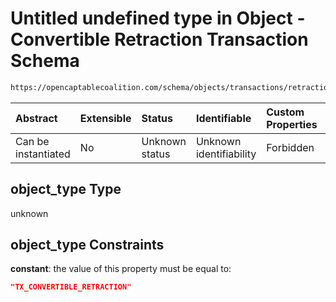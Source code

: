 # Untitled undefined type in Object - Convertible Retraction Transaction Schema

```txt
https://opencaptablecoalition.com/schema/objects/transactions/retraction/ConvertibleRetraction.schema.json#/properties/object_type
```



| Abstract            | Extensible | Status         | Identifiable            | Custom Properties | Additional Properties | Access Restrictions | Defined In                                                                                                                                  |
| :------------------ | :--------- | :------------- | :---------------------- | :---------------- | :-------------------- | :------------------ | :------------------------------------------------------------------------------------------------------------------------------------------ |
| Can be instantiated | No         | Unknown status | Unknown identifiability | Forbidden         | Allowed               | none                | [ConvertibleRetraction.schema.json*](../../schema/objects/transactions/retraction/ConvertibleRetraction.schema.json "open original schema") |

## object_type Type

unknown

## object_type Constraints

**constant**: the value of this property must be equal to:

```json
"TX_CONVERTIBLE_RETRACTION"
```
